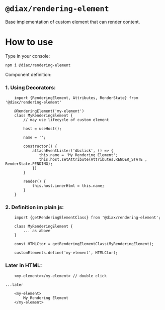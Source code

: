 # `@diax/rendering-element`

Base implementation of custom element that can render content.

# How to use

Type in your console:

`npm i @diax/rendering-element`

Component definition:

### 1. Using Decorators:

```
    import {RenderingElement, Attributes, RenderState} from '@diax/rendering-element'

    @RenderingElement('my-element')
    class MyRenderingElement {
        // may use lifecycle of custom element

        host = useHost();

        name = '';

        constructor() {
            attachEventLister('dbclick', () => {
               this.name = 'My Rendering Element';
               this.host.setAttribute(Attributes.RENDER_STATE , RenderState.PENDING);
            })
        }

        render() {
            this.host.innerHtml = this.name;
        }
    }
```

### 2. Definition im plain js:

```
    import {getRenderingElementClass} from '@diax/rendering-element';

    class MyRenderingElement {
        ... as above
    }

    const HTMLCtor = getRenderingElementClass(MyRenderingElement);

    customElements.define('my-element', HTMLCtor);
```

### Later in HTML:

```
    <my-element></my-element> // double click

...later

    <my-element>
        My Rendering Element
    </my-element>

```
